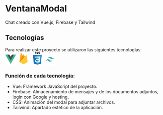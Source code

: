 # VentanaModal
Chat creado con Vue.js, Firebase y Tailwind


## Tecnologías

Para realizar este proyecto se utilizaron las siguientes tecnologías:
<br>
<code><img height="35" src="https://raw.githubusercontent.com/github/explore/80688e429a7d4ef2fca1e82350fe8e3517d3494d/topics/vue/vue.png"></code>
<code><img height="40" src="https://raw.githubusercontent.com/github/explore/80688e429a7d4ef2fca1e82350fe8e3517d3494d/topics/firebase/firebase.png"></code>
<code><img height="40" src="https://raw.githubusercontent.com/github/explore/80688e429a7d4ef2fca1e82350fe8e3517d3494d/topics/css/css.png"></code>
<code><img height="35" src="https://raw.githubusercontent.com/github/explore/80688e429a7d4ef2fca1e82350fe8e3517d3494d/topics/tailwind/tailwind.png"></code>

### Función de cada tecnología:
- Vue: Framework JavaScript del proyecto.
- Firebase: Almacenamiento de mensajes y de los documentos adjuntos, login con Google y hosting.
- CSS: Animación del modal para adjuntar archivos.
- Tailwind: Apartado estético de la aplicación.
